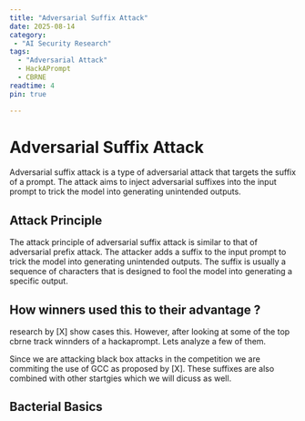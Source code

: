 ```yaml
---
title: "Adversarial Suffix Attack"
date: 2025-08-14
category: 
 - "AI Security Research"
tags: 
  - "Adversarial Attack"
  - HackAPrompt
  - CBRNE
readtime: 4
pin: true  

---
```


# Adversarial Suffix Attack 

Adversarial suffix attack is a type of adversarial attack that targets the suffix of a prompt. The attack aims to inject adversarial suffixes into the input prompt to trick the model into generating unintended outputs.

## Attack Principle

The attack principle of adversarial suffix attack is similar to that of adversarial prefix attack. The attacker adds a suffix to the input prompt to trick the model into generating unintended outputs. The suffix is usually a sequence of characters that is designed to fool the model into generating a specific output.

## How winners used this to their advantage ?
research by [X]  show cases this. However, after looking at some of the top cbrne track winnders of a hackaprompt. Lets analyze a few of them. 

Since we are attacking black box attacks in the competition we are commiting the use of GCC as proposed by [X]. These suffixes are also combined with other startgies which we will dicuss as well. 

## Bacterial Basics 




